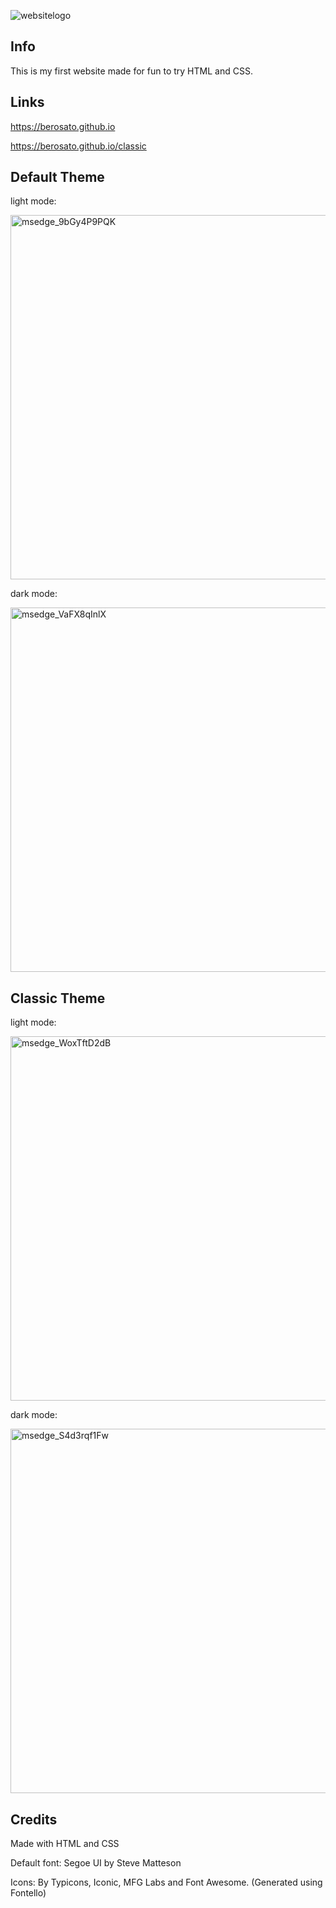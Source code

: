 ![websitelogo](https://user-images.githubusercontent.com/75726739/158659463-400f94d5-1ffa-49c8-aa57-387b60f38b89.png)

## Info
This is my first website made for fun to try HTML and CSS.

## Links
https://berosato.github.io

https://berosato.github.io/classic

## Default Theme
light mode:

<img width="583" alt="msedge_9bGy4P9PQK" src="https://user-images.githubusercontent.com/75726739/169373549-47ff6e44-6bb0-4060-9825-6c5cf6f9e84e.png">

dark mode:

<img width="583" alt="msedge_VaFX8qInlX" src="https://user-images.githubusercontent.com/75726739/169373593-4b3f1fcc-8743-4010-bc60-57fcf129072f.png">

## Classic Theme
light mode:

<img width="583" alt="msedge_WoxTftD2dB" src="https://user-images.githubusercontent.com/75726739/169373634-36f2fd79-f929-4395-accf-27637c5d2ed6.png">

dark mode:

<img width="583" alt="msedge_S4d3rqf1Fw" src="https://user-images.githubusercontent.com/75726739/169373670-48eef181-c3b1-4464-abc8-c9cfdfd1b4f8.png">

## Credits 
Made with HTML and CSS

Default font: Segoe UI by Steve Matteson

Icons: By Typicons, Iconic, MFG Labs and Font Awesome. (Generated using Fontello)
